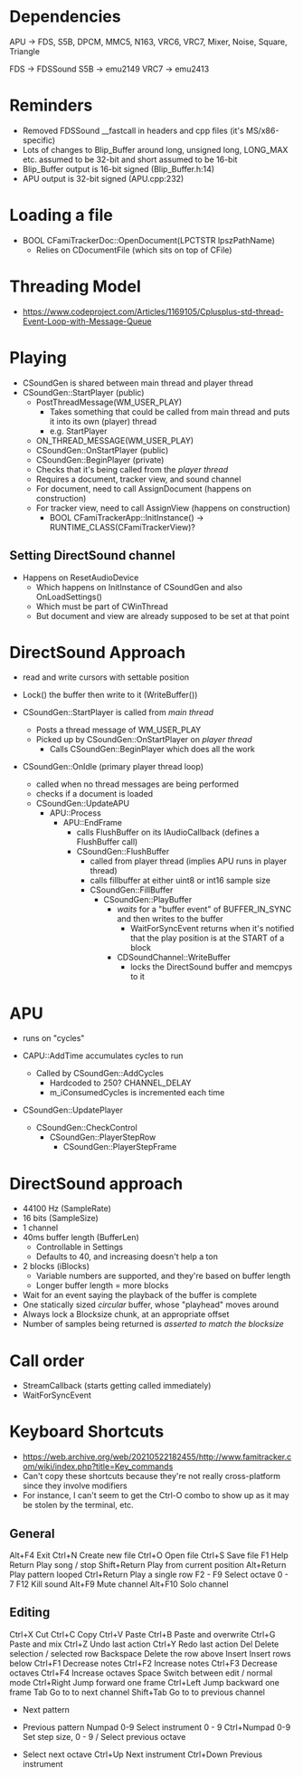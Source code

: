 # Dependencies

APU -> FDS, S5B, DPCM, MMC5, N163, VRC6, VRC7, Mixer, Noise, Square, Triangle

FDS -> FDSSound
S5B -> emu2149
VRC7 -> emu2413

# Reminders

- Removed FDSSound __fastcall in headers and cpp files (it's MS/x86-specific)
- Lots of changes to Blip_Buffer around long, unsigned long, LONG_MAX etc. assumed to be 32-bit and short assumed to be 16-bit
- Blip_Buffer output is 16-bit signed (Blip_Buffer.h:14)
- APU output is 32-bit signed (APU.cpp:232)

# Loading a file

- BOOL CFamiTrackerDoc::OpenDocument(LPCTSTR lpszPathName)
  - Relies on CDocumentFile (which sits on top of CFile)
  
# Threading Model

- https://www.codeproject.com/Articles/1169105/Cplusplus-std-thread-Event-Loop-with-Message-Queue

# Playing

- CSoundGen is shared between main thread and player thread
- CSoundGen::StartPlayer (public)
  - PostThreadMessage(WM_USER_PLAY)
    - Takes something that could be called from main thread and puts it into its own (player) thread
    - e.g. StartPlayer
  - ON_THREAD_MESSAGE(WM_USER_PLAY)
  - CSoundGen::OnStartPlayer (public)
  - CSoundGen::BeginPlayer (private)
  - Checks that it's being called from the *player thread*
  - Requires a document, tracker view, and sound channel
  - For document, need to call AssignDocument (happens on construction)
  - For tracker view, need to call AssignView (happens on construction)
    - BOOL CFamiTrackerApp::InitInstance() -> RUNTIME_CLASS(CFamiTrackerView)?

## Setting DirectSound channel
- Happens on ResetAudioDevice
  - Which happens on InitInstance of CSoundGen and also OnLoadSettings()
  - Which must be part of CWinThread
  - But document and view are already supposed to be set at that point
  
# DirectSound Approach
- read and write cursors with settable position
- Lock() the buffer then write to it (WriteBuffer())
  
- CSoundGen::StartPlayer is called from *main thread*
  - Posts a thread message of WM_USER_PLAY
  - Picked up by CSoundGen::OnStartPlayer on *player thread*
    - Calls CSoundGen::BeginPlayer which does all the work
    
- CSoundGen::OnIdle (primary player thread loop)
  - called when no thread messages are being performed
  - checks if a document is loaded
  - CSoundGen::UpdateAPU
    - APU::Process
      - APU::EndFrame
        - calls FlushBuffer on its IAudioCallback (defines a FlushBuffer call)
        - CSoundGen::FlushBuffer
          - called from player thread (implies APU runs in player thread)
          - calls fillbuffer at either uint8 or int16 sample size
          - CSoundGen::FillBuffer
            - CSoundGen::PlayBuffer
              - *waits* for a "buffer event" of BUFFER_IN_SYNC and then writes to the buffer
                - WaitForSyncEvent returns when it's notified that the play position is at the START of a block 
              - CDSoundChannel::WriteBuffer
                - locks the DirectSound buffer and memcpys to it
  
# APU
- runs on "cycles"
- CAPU::AddTime accumulates cycles to run
  - Called by CSoundGen::AddCycles
    - Hardcoded to 250? CHANNEL_DELAY
    - m_iConsumedCycles is incremented each time
  
- CSoundGen::UpdatePlayer
  - CSoundGen::CheckControl
    - CSoundGen::PlayerStepRow
      - CSoundGen::PlayerStepFrame
  
# DirectSound approach
- 44100 Hz (SampleRate)
- 16 bits (SampleSize)
- 1 channel
- 40ms buffer length (BufferLen)
  - Controllable in Settings
  - Defaults to 40, and increasing doesn't help a ton
- 2 blocks (iBlocks)
  - Variable numbers are supported, and they're based on buffer length
  - Longer buffer length = more blocks
- Wait for an event saying the playback of the buffer is complete
- One statically sized *circular* buffer, whose "playhead" moves around
- Always lock a Blocksize chunk, at an appropriate offset
- Number of samples being returned is *asserted to match the blocksize*

# Call order

- StreamCallback (starts getting called immediately)
- WaitForSyncEvent

# Keyboard Shortcuts

- https://web.archive.org/web/20210522182455/http://www.famitracker.com/wiki/index.php?title=Key_commands
- Can't copy these shortcuts because they're not really cross-platform since they involve modifiers
- For instance, I can't seem to get the Ctrl-O combo to show up as it may be stolen by the terminal, etc.

## General
Alt+F4 	Exit
Ctrl+N 	Create new file
Ctrl+O 	Open file
Ctrl+S 	Save file
F1 	Help
Return 	Play song / stop
Shift+Return 	Play from current position
Alt+Return 	Play pattern looped
Ctrl+Return 	Play a single row
F2 - F9 	Select octave 0 - 7
F12 	Kill sound
Alt+F9 	Mute channel
Alt+F10 	Solo channel

## Editing
Ctrl+X 	Cut
Ctrl+C 	Copy
Ctrl+V 	Paste
Ctrl+B 	Paste and overwrite
Ctrl+G 	Paste and mix
Ctrl+Z 	Undo last action
Ctrl+Y 	Redo last action
Del 	Delete selection / selected row
Backspace 	Delete the row above
Insert 	Insert rows below
Ctrl+F1 	Decrease notes
Ctrl+F2 	Increase notes
Ctrl+F3 	Decrease octaves
Ctrl+F4 	Increase octaves
Space 	Switch between edit / normal mode
Ctrl+Right 	Jump forward one frame
Ctrl+Left 	Jump backward one frame
Tab 	Go to to next channel
Shift+Tab 	Go to to previous channel
+ 	Next pattern
- 	Previous pattern
     Numpad 0-9 	Select instrument 0 - 9
     Ctrl+Numpad 0-9 	Set step size, 0 - 9
     / 	Select previous octave
* 	Select next octave
     Ctrl+Up 	Next instrument
     Ctrl+Down 	Previous instrument 